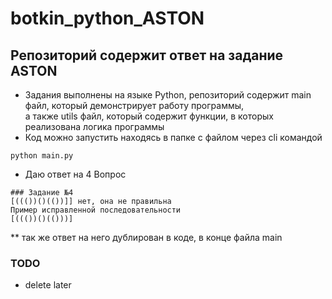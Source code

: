 # botkin_python_ASTON
## Репозиторий содержит ответ на задание ASTON
* Задания выполнены на языке Python, репозиторий содержит main файл, который демонстрирует работу программы, <br>а также utils файл, который содержит функции, в которых реализована логика программы
* Код можно запустить находясь в папке с файлом через cli командой
```shell
python main.py
```
* Даю ответ на 4 Вопрос

```
### Задание №4
[((())()(())]] нет, она не правильна
Пример исправленной последовательности
[((())()(()))]
```
** так же ответ на него дублирован в коде, в конце файла main
### TODO 
* delete later
